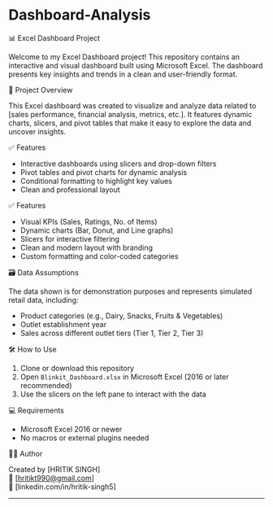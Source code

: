 # Dashboard-Analysis
📊 Excel Dashboard Project

Welcome to my Excel Dashboard project! This repository contains an interactive and visual dashboard built using Microsoft Excel. The dashboard presents key insights and trends in a clean and user-friendly format.

📁 Project Overview

This Excel dashboard was created to visualize and analyze data related to [sales performance, financial analysis, metrics, etc.]. It features dynamic charts, slicers, and pivot tables that make it easy to explore the data and uncover insights.

 ✅ Features

- Interactive dashboards using slicers and drop-down filters
- Pivot tables and pivot charts for dynamic analysis
- Conditional formatting to highlight key values
- Clean and professional layout


✅ Features

- Visual KPIs (Sales, Ratings, No. of Items)
- Dynamic charts (Bar, Donut, and Line graphs)
- Slicers for interactive filtering
- Clean and modern layout with branding
- Custom formatting and color-coded categories

🗃️ Data Assumptions

The data shown is for demonstration purposes and represents simulated retail data, including:

- Product categories (e.g., Dairy, Snacks, Fruits & Vegetables)
- Outlet establishment year
- Sales across different outlet tiers (Tier 1, Tier 2, Tier 3)

🛠 How to Use

1. Clone or download this repository
2. Open `Blinkit_Dashboard.xlsx` in Microsoft Excel (2016 or later recommended)
3. Use the slicers on the left pane to interact with the data

💻 Requirements

- Microsoft Excel 2016 or newer
- No macros or external plugins needed

🙋‍♂️ Author

Created by [HRITIK SINGH]  
📧 [hritikt990@gmail.com]  
🔗 [linkedin.com/in/hritik-singh5]

---
